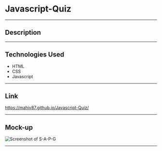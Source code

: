 # Javascript-Quiz

---

## Description

<!-- <ul>
    <li>For this project my goal was to create a random password generator.</li>
    <li>The UI provides a clean, and fun user experience.</li>
    <li>This was my first project to feature Javascript. The hardest part for me was knowing where to start.
        Once I got started, everything began to make sense and was easier for me to visualize the how the code works.</li>
</ul> -->

---

## Technologies Used

<ul>
    <li>HTML</li>
    <li>CSS</li>
    <li>Javascript</li>
</ul>

---

## Link
https://mahiv87.github.io/Javascript-Quiz/

---

## Mock-up

![Screenshot of S-A-P-G]()


---
